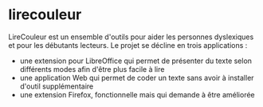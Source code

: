 # lirecouleur

LireCouleur est un ensemble d'outils pour aider les personnes dyslexiques et pour les débutants lecteurs.
Le projet se décline en trois applications :
* une extension pour LibreOffice qui permet de présenter du texte selon différents modes afin d'être plus facile à lire
* une application Web qui permet de coder un texte sans avoir à installer d'outil supplémentaire
* une extension Firefox, fonctionnelle mais qui demande à être améliorée
